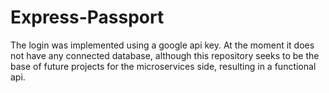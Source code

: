 # Express-Passport

The login was implemented using a google api key. At the moment it does not have any connected database, 
although this repository seeks to be the base of future projects for the microservices side, 
resulting in a functional api.
